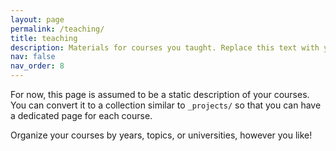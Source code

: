 ```yaml
---
layout: page
permalink: /teaching/
title: teaching
description: Materials for courses you taught. Replace this text with your description.
nav: false
nav_order: 8
---
```


For now, this page is assumed to be a static description of your courses. You can convert it to a collection similar to `_projects/` so that you can have a dedicated page for each course.

Organize your courses by years, topics, or universities, however you like!
